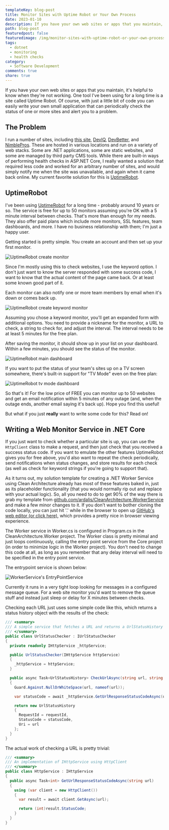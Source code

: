 ```yaml
---
templateKey: blog-post
title: Monitor Sites with Uptime Robot or Your Own Process
date: 2023-01-10
description: If you have your own web sites or apps that you maintain, it's helpful to know when they're not working. One tool I've been using for a long time is a site called Uptime Robot. Of course, with just a little bit of code you can easily write your own small application that can periodically check the status of one or more sites and alert you to a problem.
path: blog-post
featuredpost: false
featuredimage: /img/monitor-sites-with-uptime-robot-or-your-own-process.png
tags:
  - dotnet
  - monitoring
  - health checks
category:
  - Software Development
comments: true
share: true
---
```


If you have your own web sites or apps that you maintain, it's helpful to know when they're not working. One tool I've been using for a long time is a site called Uptime Robot. Of course, with just a little bit of code you can easily write your own small application that can periodically check the status of one or more sites and alert you to a problem.

## The Problem

I run a number of sites, including [this site](https://ardalis.com), [DevIQ](https://deviq.com), [DevBetter](https://devBetter.com), and [NimblePros](https://nimblepros.com). These are hosted in various locations and run on a variety of web stacks. Some are .NET applications, some are static websites, and some are managed by third party CMS tools. While there are built-in ways of performing health checks in ASP.NET Core, I really wanted a solution that required less code and worked for an arbitrary number of sites, and would simply notify me when the site was unavailable, and again when it came back online. My current favorite solution for this is [UptimeRobot](https://uptimerobot.com/).

## UptimeRobot

I've been using [UptimeRobot](https://uptimerobot.com/) for a long time - probably around 10 years or so. The service is free for up to 50 monitors assuming you're OK with a 5 minute interval between checks. That's more than enough for my needs. They also offer paid plans which include more monitors, SSL features, team dashboards, and more. I have no business relationship with them; I'm just a happy user.

Getting started is pretty simple. You create an account and then set up your first monitor.

![UptimeRobot create monitor](/img/uptime-robot-create-monitor-1.png)

Since I'm mostly using this to check websites, I use the keyword option. I don't just want to know the server responded with some success code, I want to know that the actual content of the page came back. Or at least some known good part of it.

Each monitor can also notify one or more team members by email when it's down or comes back up.

![UptimeRobot create keyword monitor](/img/uptime-robot-create-monitor-2.png)

Assuming you chose a keyword monitor, you'll get an expanded form with additional options. You need to provide a nickname for the monitor, a URL to check, a string to check for, and adjust the interval. The interval needs to be at least 5 minutes for the free plan.

After saving the monitor, it should show up in your list on your dashboard. Within a few minutes, you should see the status of the monitor.

![UptimeRobot main dashboard](/img/uptime-robot-dashboard-1.png)

If you want to put the status of your team's sites up on a TV screen somewhere, there's built-in support for "TV Mode" even on the free plan:

![UptimeRobot tv mode dashboard](/img/uptime-robot-dashboard-2.png)

So that's it! For the low price of FREE you can monitor up to 50 websites and get an email notification within 5 minutes of any outage (and, when the outage ends, another email saying it's back up). Hope you find this useful!

But what if you just **really** want to write some code for this? Read on!

## Writing a Web Monitor Service in .NET Core

If you just want to check whether a particular site is up, you can use the `HttpClient` class to make a request, and then just check that you received a success status code. If you want to emulate the other features UptimeRobot gives you for free above, you'd also want to repeat the check periodically, send notifications when status changes, and store results for each check (as well as check for keyword strings if you're going to support that).

As it turns out, my solution template for creating a .NET Worker Service using Clean Architecture already has most of these features baked in, just as its placeholder functionality (that you would normally rip out and replace with your actual logic). So, all you need to do to get 90% of the way there is grab my template from [github.com/ardalis/CleanArchitecture.WorkerService](https://github.com/ardalis/CleanArchitecture.WorkerService) and make a few minor changes to it. If you don't want to bother cloning the code locally, you can just hit '.' while in the browser to open up [GitHub's web editor (or click here)](https://github.dev/ardalis/CleanArchitecture.WorkerService), which provides a pretty nice in browser viewing experience.

The Worker service in Worker.cs is configured in Program.cs in the CleanArchitecture.Worker project. The Worker class is pretty minimal and just loops continuously, calling the entry point service from the Core project (in order to minimize logic in the Worker project). You don't need to change this code at all, as long as you remember that any delay interval will need to be specified in the entry point service.

The entrypoint service is shown below:

![WorkerService's EntryPointService](/img/workerservice-entrypointservice.png)

Currently it runs in a very tight loop looking for messages in a configured message queue. For a web site monitor you'd want to remove the queue stuff and instead just sleep or delay for X minutes between checks.

Checking each URL just uses some simple code like this, which returns a status history object with the results of the check:

```csharp
/// <summary>
/// A simple service that fetches a URL and returns a UrlStatusHistory instance with the result
/// </summary>
public class UrlStatusChecker : IUrlStatusChecker
{
  private readonly IHttpService _httpService;

  public UrlStatusChecker(IHttpService httpService)
  {
    _httpService = httpService;
  }

  public async Task<UrlStatusHistory> CheckUrlAsync(string url, string requestId)
  {
    Guard.Against.NullOrWhiteSpace(url, nameof(url));

    var statusCode = await _httpService.GetUrlResponseStatusCodeAsync(url);

    return new UrlStatusHistory
    {
      RequestId = requestId,
      StatusCode = statusCode,
      Uri = url
    };
  }
}
```

The actual work of checking a URL is pretty trivial:

```csharp
/// <summary>
/// An implementation of IHttpService using HttpClient
/// </summary>
public class HttpService : IHttpService
{
  public async Task<int> GetUrlResponseStatusCodeAsync(string url)
  {
    using (var client = new HttpClient())
    {
      var result = await client.GetAsync(url);

      return (int)result.StatusCode;
    }
  }
}
```

